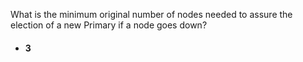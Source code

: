 What is the minimum original number of nodes needed to assure the election of a new Primary if a node goes down?

* #### 3
